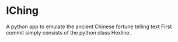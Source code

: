 # IChing
A python app to emulate the ancient Chinese fortune telling text
First commit simply consists of the python class Hexline.
